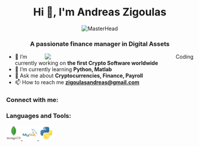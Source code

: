 <h1 align="center">Hi 👋, I'm Andreas Zigoulas</h1>
<p align="center">
  <img src="https://encrypted-tbn0.gstatic.com/images?q=tbn:ANd9GcTAShQGz99wbkRMrPymUK4AqyCrT9JtgNbpLQ" alt="MasterHead">
</p>
<h3 align="center">A passionate finance manager in Digital Assets</h3>
<p align="right">
  <img align="right" alt="Coding" width="400" src="https://media0.giphy.com/media/bTrTnPMPq8UORCrBWG/giphy.gif?cid=ecf05e47we8uuabt04vh1lkxzuvzkr9ehrq43yqkiym2mbwd&ep=v1_gifs_search&rid=giphy.gif&ct=g">
</p>

- 🔭 I’m currently working on **the first Crypto Software worldwide**
- 🌱 I’m currently learning **Python, Matlab**
- 💬 Ask me about **Cryptocurrencies, Finance, Payroll**
- 📫 How to reach me **zigoulasandreas@gmail.com**

<h3 align="left">Connect with me:</h3>
<p align="left">
</p>

<h3 align="left">Languages and Tools:</h3>
<p align="left">
  <a href="https://www.mongodb.com/" target="_blank" rel="noreferrer">
    <img src="https://raw.githubusercontent.com/devicons/devicon/master/icons/mongodb/mongodb-original-wordmark.svg" alt="mongodb" width="40" height="40"/>
  </a>
  <a href="https://www.mysql.com/" target="_blank" rel="noreferrer">
    <img src="https://raw.githubusercontent.com/devicons/devicon/master/icons/mysql/mysql-original-wordmark.svg" alt="mysql" width="40" height="40"/>
  </a>
  <a href="https://www.python.org" target="_blank" rel="noreferrer">
    <img src="https://raw.githubusercontent.com/devicons/devicon/master/icons/python/python-original.svg" alt="python" width="40" height="40"/>
  </a>
</p>
